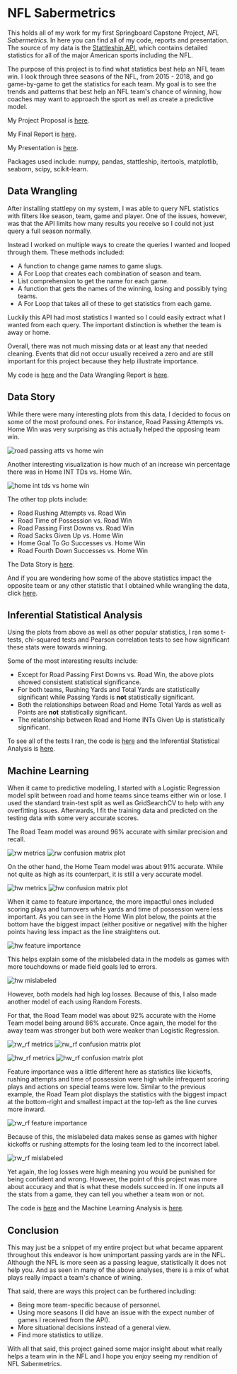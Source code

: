 # NFL Sabermetrics

This holds all of my work for my first Springboard Capstone Project, *NFL Sabermetrics*. In here you can find all of my code, reports and presentation. The source of my data is the [Stattleship API](https://www.stattleship.com/), which contains detailed statistics for all of the major American sports including the NFL.

The purpose of this project is to find what statistics best help an NFL team win. I look through three seasons of the NFL, from 2015 - 2018, and go game-by-game to get the statistics for each team. My goal is to see the trends and patterns that best help an NFL team's chance of winning, how coaches may want to approach the sport as well as create a predictive model.

My Project Proposal is [here](https://github.com/SportsReiter12/Data-Science/blob/master/NFL%20Capstone%20Project/NFL%20Capstone%20Project%20Proposal.pdf).

My Final Report is [here](https://github.com/SportsReiter12/Data-Science/blob/master/NFL%20Capstone%20Project/NFL%20Capstone%20Final%20Report.pdf).

My Presentation is [here](https://github.com/SportsReiter12/Data-Science/blob/master/NFL%20Capstone%20Project/NFL%20Capstone%20Presentation.pptx).

Packages used include: numpy, pandas, stattleship, itertools, matplotlib, seaborn, scipy, scikit-learn.

## Data Wrangling

After installing stattlepy on my system, I was able to query NFL statistics with filters like season, team, game and player. One of the issues, however, was that the API limits how many results you receive so I could not just query a full season normally.

Instead I worked on multiple ways to create the queries I wanted and looped through them. These methods included:
  - A function to change game names to game slugs.
  - A For Loop that creates each combination of season and team.
  - List comprehension to get the name for each game.
  - A function that gets the names of the winning, losing and possibly tying teams.
  - A For Loop that takes all of these to get statistics from each game.
  
Luckily this API had most statistics I wanted so I could easily extract what I wanted from each query. The important distinction is whether the team is away or home. 

Overall, there was not much missing data or at least any that needed cleaning. Events that did not occur usually received a zero and are still important for this project because they help illustrate importance.

My code is [here](https://github.com/SportsReiter12/Data-Science/blob/master/NFL%20Capstone%20Project/Data%20Wrangling/NFL%20Capstone%20Project%20Data%20Wrangling.ipynb) and the Data Wrangling Report is [here](https://github.com/SportsReiter12/Data-Science/blob/master/NFL%20Capstone%20Project/Data%20Wrangling/NFL%20Capstone%20Data%20Wrangling%20Report.pdf).

## Data Story

While there were many interesting plots from this data, I decided to focus on some of the most profound ones. For instance, Road Passing Attempts vs. Home Win was very surprising as this actually helped the opposing team win.

![road passing atts vs home win](https://user-images.githubusercontent.com/37318222/48574966-78577900-e8c5-11e8-866f-be938e758dad.png)

Another interesting visualization is how much of an increase win percentage there was in Home INT TDs vs. Home Win.

![home int tds vs home win](https://user-images.githubusercontent.com/37318222/48575013-97560b00-e8c5-11e8-9047-cab7b0f0ffea.png)

The other top plots include:
   - Road Rushing Attempts vs. Road Win
   - Road Time of Possession vs. Road Win
   - Road Passing First Downs vs. Road Win
   - Road Sacks Given Up vs. Home Win
   - Home Goal To Go Successes vs. Home Win
   - Road Fourth Down Successes vs. Home Win
   
 The Data Story is [here](https://github.com/SportsReiter12/Data-Science/blob/master/NFL%20Capstone%20Project/Data%20Storytelling/NFL%20Capstone%20Data%20Story.ipynb).
 
 And if you are wondering how some of the above statistics impact the opposite team or any other statistic that I obtained while wrangling the data, click [here](https://github.com/SportsReiter12/Data-Science/blob/master/NFL%20Capstone%20Project/Data%20Storytelling/NFL%20Capstone%20EDA%20-%20Plots.ipynb).
 
 ## Inferential Statistical Analysis
 
 Using the plots from above as well as other popular statistics, I ran some t-tests, chi-squared tests and Pearson correlation tests to see how significant these stats were towards winning.
 
 Some of the most interesting results include:
   - Except for Road Passing First Downs vs. Road Win, the above plots showed consistent statistical significance.
   - For both teams, Rushing Yards and Total Yards are statistically significant while Passing Yards is **not** statistically significant.
   - Both the relationships between Road and Home Total Yards as well as Points are **not** statistically significant.
   - The relationship between Road and Home INTs Given Up is statistically significant.
   
 To see all of the tests I ran, the code is [here](https://github.com/SportsReiter12/Data-Science/blob/master/NFL%20Capstone%20Project/Inferential%20Statistics/NFL%20Capstone%20EDA%20-%20Inferential%20Statistics.ipynb) and the Inferential Statistical Analysis is [here](https://github.com/SportsReiter12/Data-Science/blob/master/NFL%20Capstone%20Project/Inferential%20Statistics/NFL%20Capstone%20Inferential%20Statistical%20Analysis.pdf).
 
 ## Machine Learning
 
 When it came to predictive modeling, I started with a Logistic Regression model split between road and home teams since teams either win or lose. I used the standard train-test split as well as GridSearchCV to help with any overfitting issues. Afterwards, I fit the training data and predicted on the testing data with some very accurate scores.
 
 The Road Team model was around 96% accurate with similar precision and recall.
 
 ![rw metrics](https://user-images.githubusercontent.com/37318222/48793712-afa29d00-ecac-11e8-851c-90e7bb1c952a.png)
 ![rw confusion matrix plot](https://user-images.githubusercontent.com/37318222/49163751-a9cb3e00-f2e2-11e8-93d7-b794d4997a04.png)
 
 On the other hand, the Home Team model was about 91% accurate. While not quite as high as its counterpart, it is still a very accurate model.
 
![hw metrics](https://user-images.githubusercontent.com/37318222/49129347-3e528380-f284-11e8-93c4-d95c29128989.png)
![hw confusion matrix plot](https://user-images.githubusercontent.com/37318222/49163774-b64f9680-f2e2-11e8-88f8-990826ded047.png)
 
 When it came to feature importance, the more impactful ones included scoring plays and turnovers while yards and time of possession were less important. As you can see in the Home Win plot below, the points at the bottom have the biggest impact (either positive or negative) with the higher points having less impact as the line straightens out.
 
 ![hw feature importance](https://user-images.githubusercontent.com/37318222/48793795-f6909280-ecac-11e8-977b-94ac3ae3dbe8.png)
 
 This helps explain some of the mislabeled data in the models as games with more touchdowns or made field goals led to errors.
 
 ![hw mislabeled](https://user-images.githubusercontent.com/37318222/48793900-42dbd280-ecad-11e8-89b9-367b7039a1d8.png)
 
 However, both models had high log losses. Because of this, I also made another model of each using Random Forests.
 
 For that, the Road Team model was about 92% accurate with the Home Team model being around 86% accurate. Once again, the model for the away team was stronger but both were weaker than Logistic Regression.
 
 ![rw_rf metrics](https://user-images.githubusercontent.com/37318222/48793826-0e681680-ecad-11e8-8ab3-bd7592e7bf94.png)
 ![rw_rf confusion matrix plot](https://user-images.githubusercontent.com/37318222/49163805-c4051c00-f2e2-11e8-882f-83043a05a1a1.png)
 
 ![hw_rf metrics](https://user-images.githubusercontent.com/37318222/48793836-17f17e80-ecad-11e8-8e22-0fa163876b61.png)
 ![hw_rf confusion matrix plot](https://user-images.githubusercontent.com/37318222/49163825-ce271a80-f2e2-11e8-90c1-9875e301fe22.png)
 
 Feature importance was a little different here as statistics like kickoffs, rushing attempts and time of possession were high while infrequent scoring plays and actions on special teams were low. Similar to the previous example, the Road Team plot displays the statistics with the biggest impact at the bottom-right and smallest impact at the top-left as the line curves more inward.
 
 ![rw_rf feature importance](https://user-images.githubusercontent.com/37318222/48793923-538c4880-ecad-11e8-8818-bb9157aec8b6.png)
 
 Because of this, the mislabeled data makes sense as games with higher kickoffs or rushing attempts for the losing team led to the incorrect label.
 
 ![rw_rf mislabeled](https://user-images.githubusercontent.com/37318222/48794186-0fe60e80-ecae-11e8-9137-da1a7f240e84.png)
 
 Yet again, the log losses were high meaning you would be punished for being confident and wrong. However, the point of this project was more about accuracy and that is what these models succeed in. If one inputs all the stats from a game, they can tell you whether a team won or not.
 
 The code is [here](https://github.com/SportsReiter12/Data-Science/blob/master/NFL%20Capstone%20Project/Machine%20Learning/NFL%20Capstone%20Machine%20Learning.ipynb) and the Machine Learning Analysis is [here](https://github.com/SportsReiter12/Data-Science/blob/master/NFL%20Capstone%20Project/Machine%20Learning/NFL%20Capstone%20Machine%20Learning%20Analysis.pdf).
 
 ## Conclusion
 
 This may just be a snippet of my entire project but what became apparent throughout this endeavor is how unimportant passing yards are in the NFL. Although the NFL is more seen as a passing league, statistically it does not help you. And as seen in many of the above analyses, there is a mix of what plays really impact a team's chance of wining.
 
 That said, there are ways this project can be furthered including:
  - Being more team-specific because of personnel.
  - Using more seasons (I did have an issue with the expect number of games I received from the API).
  - More situational decisions instead of a general view.
  - Find more statistics to utilize.
  
With all that said, this project gained some major insight about what really helps a team win in the NFL and I hope you enjoy seeing my rendition of NFL Sabermetrics.
